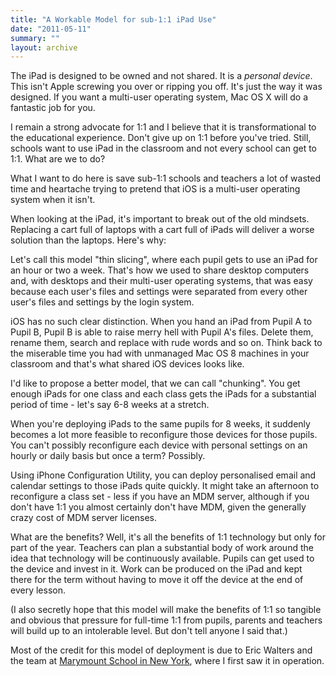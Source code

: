 ```yaml
---
title: "A Workable Model for sub-1:1 iPad Use"
date: "2011-05-11"
summary: ""
layout: archive
---
```


The iPad is designed to be owned and not shared. It is a _personal device_. This isn't Apple screwing you over or ripping you off. It's just the way it was designed. If you want a multi-user operating system, Mac OS X will do a fantastic job for you.

I remain a strong advocate for 1:1 and I believe that it is transformational to the educational experience. Don't give up on 1:1 before you've tried. Still, schools want to use iPad in the classroom and not every school can get to 1:1. What are we to do?

What I want to do here is save sub-1:1 schools and teachers a lot of wasted time and heartache trying to pretend that iOS is a multi-user operating system when it isn't.

When looking at the iPad, it's important to break out of the old mindsets. Replacing a cart full of laptops with a cart full of iPads will deliver a worse solution than the laptops. Here's why:

Let's call this model "thin slicing", where each pupil gets to use an iPad for an hour or two a week. That's how we used to share desktop computers and, with desktops and their multi-user operating systems, that was easy because each user's files and settings were separated from every other user's files and settings by the login system.

iOS has no such clear distinction. When you hand an iPad from Pupil A to Pupil B, Pupil B is able to raise merry hell with Pupil A's files. Delete them, rename them, search and replace with rude words and so on. Think back to the miserable time you had with unmanaged Mac OS 8 machines in your classroom and that's what shared iOS devices looks like.

I'd like to propose a better model, that we can call "chunking". You get enough iPads for one class and each class gets the iPads for a substantial period of time - let's say 6-8 weeks at a stretch.

When you're deploying iPads to the same pupils for 8 weeks, it suddenly becomes a lot more feasible to reconfigure those devices for those pupils. You can't possibly reconfigure each device with personal settings on an hourly or daily basis but once a term? Possibly.

Using iPhone Configuration Utility, you can deploy personalised email and calendar settings to those iPads quite quickly. It might take an afternoon to reconfigure a class set - less if you have an MDM server, although if you don't have 1:1 you almost certainly don't have MDM, given the generally crazy cost of MDM server licenses.

What are the benefits? Well, it's all the benefits of 1:1 technology but only for part of the year. Teachers can plan a substantial body of work around the idea that technology will be continuously available. Pupils can get used to the device and invest in it. Work can be produced on the iPad and kept there for the term without having to move it off the device at the end of every lesson.

(I also secretly hope that this model will make the benefits of 1:1 so tangible and obvious that pressure for full-time 1:1 from pupils, parents and teachers will build up to an intolerable level. But don't tell anyone I said that.)

Most of the credit for this model of deployment is due to Eric Walters and the team at [Marymount School in New York](http://marymountnyc.org/), where I first saw it in operation.
